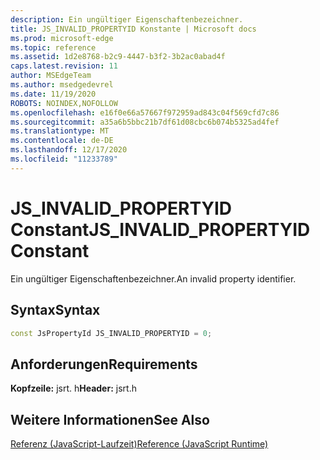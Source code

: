 ```yaml
---
description: Ein ungültiger Eigenschaftenbezeichner.
title: JS_INVALID_PROPERTYID Konstante | Microsoft docs
ms.prod: microsoft-edge
ms.topic: reference
ms.assetid: 1d2e8768-b2c9-4447-b3f2-3b2ac0abad4f
caps.latest.revision: 11
author: MSEdgeTeam
ms.author: msedgedevrel
ms.date: 11/19/2020
ROBOTS: NOINDEX,NOFOLLOW
ms.openlocfilehash: e16f0e66a57667f972959ad843c04f569cfd7c86
ms.sourcegitcommit: a35a6b5bbc21b7df61d08cbc6b074b5325ad4fef
ms.translationtype: MT
ms.contentlocale: de-DE
ms.lasthandoff: 12/17/2020
ms.locfileid: "11233789"
---
```

# <span data-ttu-id="40bab-103">JS_INVALID_PROPERTYID Constant</span><span class="sxs-lookup"><span data-stu-id="40bab-103">JS_INVALID_PROPERTYID Constant</span></span>

<span data-ttu-id="40bab-104">Ein ungültiger Eigenschaftenbezeichner.</span><span class="sxs-lookup"><span data-stu-id="40bab-104">An invalid property identifier.</span></span>  
  
## <span data-ttu-id="40bab-105">Syntax</span><span class="sxs-lookup"><span data-stu-id="40bab-105">Syntax</span></span>  
  
```cpp  
const JsPropertyId JS_INVALID_PROPERTYID = 0;  
```  
  
## <span data-ttu-id="40bab-106">Anforderungen</span><span class="sxs-lookup"><span data-stu-id="40bab-106">Requirements</span></span>  
 <span data-ttu-id="40bab-107">**Kopfzeile:** jsrt. h</span><span class="sxs-lookup"><span data-stu-id="40bab-107">**Header:** jsrt.h</span></span>  
  
## <span data-ttu-id="40bab-108">Weitere Informationen</span><span class="sxs-lookup"><span data-stu-id="40bab-108">See Also</span></span>  
 [<span data-ttu-id="40bab-109">Referenz (JavaScript-Laufzeit)</span><span class="sxs-lookup"><span data-stu-id="40bab-109">Reference (JavaScript Runtime)</span></span>](../chakra-hosting/reference-javascript-runtime.md)
